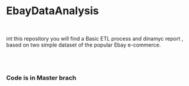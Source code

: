 # EbayDataAnalysis

<br>
<p>int this repository you will find a Basic ETL process and dinamyc report ,
  based on two simple dataset of the popular Ebay e-commerce. <p>
  <br>
  <br>
<h3>Code is in Master brach</h3>
